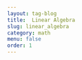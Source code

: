 ```yaml
---
layout: tag-blog
title:  Linear Algebra
slug: linear_algebra
category: math
menu: false
order: 1
---
```

